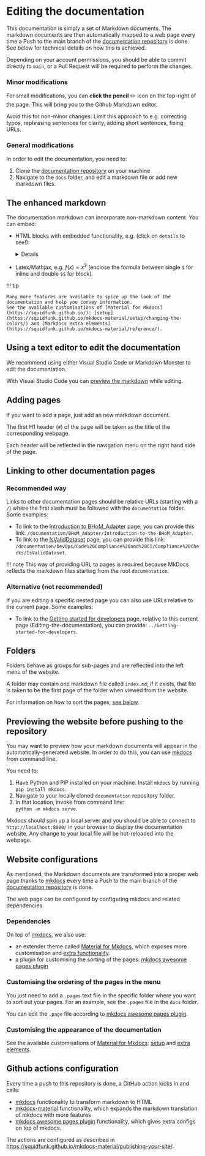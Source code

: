 # Editing the documentation 

This documentation is simply a set of Markdown documents.
The markdown documents are then automatically mapped to a web page every time a Push to the main branch of the [documentation repository](https://github.com/BHoM/documentation) is done. See below for technical details on how this is achieved.

Depending on your account permissions, you should be able to commit directly to `main`, or a Pull Request will be required to perform the changes.

### Minor modifications
For small modifications, you can **click the pencil** ✏️ icon on the top-right of the page. This will bring you to the Github Markdown editor. 

Avoid this for non-minor changes. Limit this approach to e.g. correcting typos, rephrasing sentences for clarity, adding short sentences, fixing URLs.

### General modifications
In order to edit the documentation, you need to:

1. Clone the [documentation repository](https://github.com/BHoM/documentation) on your machine
1. Navigate to the `docs` folder, and edit a markdown file or add new markdown files.  

## The enhanced markdown
The documentation markdown can incorporate non-markdown content. You can embed:

- HTML blocks with embedded functionality, e.g. (click on `details` to see!):
  <details> 
  <iframe height="500px" width="100% - 200px"  src="http://vowl.visualdataweb.org/webvowl-old/webvowl-old.html" frameborder="0" allowfullscreen></iframe>
  </details>

- Latex/Mathjax, e.g. $f(x) = x^2$ (enclose the formula between single `$` for inline and double `$$` for block).

  

!!! tip

    Many more features are available to spice up the look of the documentation and help you convey information.
    See the available customisations of [Material for Mkdocs](https://squidfunk.github.io/): [setup](https://squidfunk.github.io/mkdocs-material/setup/changing-the-colors/) and [Markdocs extra elements](https://squidfunk.github.io/mkdocs-material/reference/).

## Using a text editor to edit the documentation

We recommend using either Visual Studio Code or Markdown Monster to edit the documentation. 

With Visual Studio Code you can [preview the markdown](https://code.visualstudio.com/docs/languages/markdown#_dynamic-previews-and-preview-locking) while editing.

## Adding pages
If you want to add a page, just add an new markdown document. 

The first H1 header (`#`) of the page will be taken as the title of the corresponding webpage.

Each header will be reflected in the navigation menu on the right hand side of the page.

## Linking to other documentation pages

### Recommended way
Links to other documentation pages should be relative URLs (starting with a `/`) where the first slash must be followed with the `documentation` folder. Some examples:

- To link to the [Introduction to BHoM_Adapter](/documentation/BHoM_Adapter/Introduction-to-the-BHoM_Adapter) page, you can provide this link: `/documentation/BHoM_Adapter/Introduction-to-the-BHoM_Adapter`.
- To link to the [IsValidDataset](/documentation/DevOps/Code%20Compliance%20and%20CI/Compliance%20Checks/IsValidDataset) page, you can provide this link: `/documentation/DevOps/Code%20Compliance%20and%20CI/Compliance%20Checks/IsValidDataset`.

!!! note
    This way of providing URL to pages is required because MkDocs reflects the markdown files starting from the root `documentation`.

### Alternative (not recommended)
If you are editing a specific nested page you can also use URLs relative to the current page. Some examples:
- To link to the [Getting started for developers](../Getting-started-for-developers) page, relative to this current page (Editing-the-documentation), you can provide: `../Getting-started-for-developers`.


## Folders
Folders behave as groups for sub-pages and are reflected into the left menu of the website.

A folder may contain one markdown file called `index.md`; if it exists, that file is taken to be the first page of the folder when viewed from the website.

For information on how to sort the pages, [see below](#customising-the-ordering-of-the-pages-in-the-menu).


## Previewing the website before pushing to the repository

You may want to preview how your markdown documents will appear in the automatically-generated website. In order to do this, you can use [mkdocs](https://www.mkdocs.org/) from command line.

You need to:

1. Have Python and PIP installed on your machine. Install `mkdocs` by running `pip install mkdocs`.
2. Navigate to your locally cloned `documentation` repository folder.
3. In that location, invoke from command line:  
  `python -m mkdocs serve`.

Mkdocs should spin up a local server and you should be able to connect to `http://localhost:8000/` in your browser to display the documentation website. Any change to your local file will be hot-reloaded into the webpage.


## Website configurations

As mentioned, the Markdown documents are transformed into a proper web page thanks to [mkdocs](https://www.mkdocs.org/) every time a Push to the main branch of the [documentation repository](https://github.com/BHoM/documentation) is done. 

The web page can be configured by configuring mkdocs and related dependencies.

### Dependencies
On top of [mkdocs](https://www.mkdocs.org/), we also use:

- an extender theme called [Material for Mkdocs](https://squidfunk.github.io/mkdocs-material/), which exposes more customisation and [extra functionality](https://squidfunk.github.io/mkdocs-material/reference/).
- a plugin for customising the sorting of the pages: [mkdocs awesome pages plugin](https://github.com/lukasgeiter/mkdocs-awesome-pages-plugin)


### Customising the ordering of the pages in the menu

You just need to add a `.pages` text file in the specific folder where you want to sort out your pages. For an example, see the `.pages` file in the `docs` folder.

You can edit the `.page` file according to [mkdocs awesome pages plugin](https://github.com/lukasgeiter/mkdocs-awesome-pages-plugin#customize-navigation).

### Customising the appearance of the documentation

See the available customisations of [Material for Mkdocs](https://squidfunk.github.io/): [setup](https://squidfunk.github.io/mkdocs-material/setup/changing-the-colors/) and [extra elements](https://squidfunk.github.io/mkdocs-material/reference/).


## Github actions configuration
Every time a push to this repository is done, a GitHub action kicks in and calls:

- [mkdocs](https://www.mkdocs.org/) functionality to transform markdown to HTML
- [mkdocs-material](https://squidfunk.github.io/mkdocs-material) functionality, which expands the markdown translation of mkdocs with more features
- [mkdocs awesome pages plugin](https://github.com/lukasgeiter/mkdocs-awesome-pages-plugin) functionality, which gives extra configs on top of mkdocs.

The actions are configured as described in https://squidfunk.github.io/mkdocs-material/publishing-your-site/.
